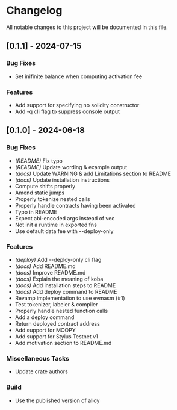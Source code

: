 # Changelog

All notable changes to this project will be documented in this file.

## [0.1.1] - 2024-07-15

### Bug Fixes

- Set inifinite balance when computing activation fee


### Features

- Add support for specifying no solidity constructor
- Add -q cli flag to suppress console output


## [0.1.0] - 2024-06-18

### Bug Fixes

- *(README)* Fix typo
- *(README)* Update wording & example output
- *(docs)* Update WARNING & add Limitations section to README
- *(docs)* Update installation instructions
- Compute shifts properly
- Amend static jumps
- Properly tokenize nested calls
- Properly handle contracts having been activated
- Typo in README
- Expect abi-encoded args instead of vec
- Not init a runtime in exported fns
- Use default data fee with --deploy-only


### Features

- *(deploy)* Add --deploy-only cli flag
- *(docs)* Add README.md
- *(docs)* Improve README.md
- *(docs)* Explain the meaning of koba
- *(docs)* Add installation steps to README
- *(docs)* Add deploy command to README
- Revamp implementation to use evmasm (#1)
- Test tokenizer, labeler & compiler
- Properly handle nested function calls
- Add a deploy command
- Return deployed contract address
- Add support for MCOPY
- Add support for Stylus Testnet v1
- Add motivation section to README.md


### Miscellaneous Tasks

- Update crate authors


### Build

- Use the published version of alloy


